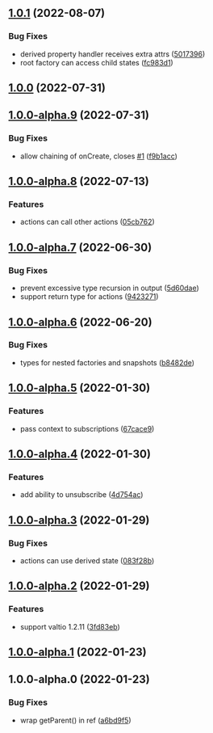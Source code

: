 

## [1.0.1](https://github.com/mfellner/valtio-factory/compare/1.0.0...1.0.1) (2022-08-07)


### Bug Fixes

* derived property handler receives extra attrs ([5017396](https://github.com/mfellner/valtio-factory/commit/5017396b8c72b3d54a494c29cf62003a18e9abe0))
* root factory can access child states ([fc983d1](https://github.com/mfellner/valtio-factory/commit/fc983d1b962e1338c191e2dcbd1ce6ad3071c5f7))

## [1.0.0](https://github.com/mfellner/valtio-factory/compare/1.0.0-alpha.9...1.0.0) (2022-07-31)

## [1.0.0-alpha.9](https://github.com/mfellner/valtio-factory/compare/1.0.0-alpha.8...1.0.0-alpha.9) (2022-07-31)


### Bug Fixes

* allow chaining of onCreate, closes [#1](https://github.com/mfellner/valtio-factory/issues/1) ([f9b1acc](https://github.com/mfellner/valtio-factory/commit/f9b1accd833766e980308c443cca88647dfcb32f))

## [1.0.0-alpha.8](https://github.com/mfellner/valtio-factory/compare/1.0.0-alpha.7...1.0.0-alpha.8) (2022-07-13)


### Features

* actions can call other actions ([05cb762](https://github.com/mfellner/valtio-factory/commit/05cb762f7ac028c11f7a6fd93d033b3713e0e6a9))

## [1.0.0-alpha.7](https://github.com/mfellner/valtio-factory/compare/1.0.0-alpha.6...1.0.0-alpha.7) (2022-06-30)


### Bug Fixes

* prevent excessive type recursion in output ([5d60dae](https://github.com/mfellner/valtio-factory/commit/5d60dae7a331c472f2c70935367e67d1c0138a72))
* support return type for actions ([9423271](https://github.com/mfellner/valtio-factory/commit/9423271112d284474c32fc62c90fbd6e4371f4e7))

## [1.0.0-alpha.6](https://github.com/mfellner/valtio-factory/compare/1.0.0-alpha.5...1.0.0-alpha.6) (2022-06-20)


### Bug Fixes

* types for nested factories and snapshots ([b8482de](https://github.com/mfellner/valtio-factory/commit/b8482de2d7c84058cc2f0085719818f3d36f4634))

## [1.0.0-alpha.5](https://github.com/mfellner/valtio-factory/compare/1.0.0-alpha.4...1.0.0-alpha.5) (2022-01-30)


### Features

* pass context to subscriptions ([67cace9](https://github.com/mfellner/valtio-factory/commit/67cace9346de4217dce9f94db468fad6478b8c5f))

## [1.0.0-alpha.4](https://github.com/mfellner/valtio-factory/compare/1.0.0-alpha.3...1.0.0-alpha.4) (2022-01-30)


### Features

* add ability to unsubscribe ([4d754ac](https://github.com/mfellner/valtio-factory/commit/4d754aca667527f49a4d8589204f5653a8c622cb))

## [1.0.0-alpha.3](https://github.com/mfellner/valtio-factory/compare/1.0.0-alpha.2...1.0.0-alpha.3) (2022-01-29)


### Bug Fixes

* actions can use derived state ([083f28b](https://github.com/mfellner/valtio-factory/commit/083f28bce27ccc8af507dbf366523868d3711a1b))

## [1.0.0-alpha.2](https://github.com/mfellner/valtio-factory/compare/1.0.0-alpha.1...1.0.0-alpha.2) (2022-01-29)


### Features

* support valtio 1.2.11 ([3fd83eb](https://github.com/mfellner/valtio-factory/commit/3fd83eb3bfa668e3605e21d18a1bdb6281206f67))

## [1.0.0-alpha.1](https://github.com/mfellner/valtio-factory/compare/1.0.0-alpha.0...1.0.0-alpha.1) (2022-01-23)

## 1.0.0-alpha.0 (2022-01-23)


### Bug Fixes

* wrap getParent() in ref ([a6bd9f5](https://github.com/mfellner/valtio-factory/commit/a6bd9f5af0cd0674a1a8f2ad71d3b0ba079982bd))